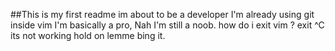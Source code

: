 ##This is my first readme
im about to be a developer 
I'm already using git inside vim
I'm basically a pro,
Nah I'm still a noob.
how do i exit vim ?
exit
^C
its not working
hold on lemme bing it.
